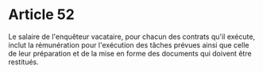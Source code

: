 # Article 52

  
 Le salaire de l'enquêteur vacataire, pour chacun des contrats qu'il exécute, inclut la rémunération pour l'exécution des tâches prévues ainsi que celle de leur préparation et de la mise en forme des documents qui doivent être restitués.  
  
